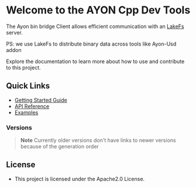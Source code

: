 # Welcome to the AYON Cpp Dev Tools

The Ayon bin bridge Client allows efficient communication with an
[LakeFs](https://lakefs.io/) server.

PS: we use LakeFs to distribute binary data across tools like Ayon-Usd addon

Explore the documentation to learn more about how to use and contribute to this
project.

## Quick Links

- [Getting Started Guide](md_md_Getting_Started.html)
- [API Reference](annotated.html)
- [Examples](md_md_Examples.html)
### Versions

> **Note** Currently older versions don't have links to newer versions because
> of the generation order

<!-- Example for adding a version link-->

<!-- - [V001.01.02](../../v001.01.02/html/index.html) -->

## License

- This project is licensed under the Apache2.0 License.
